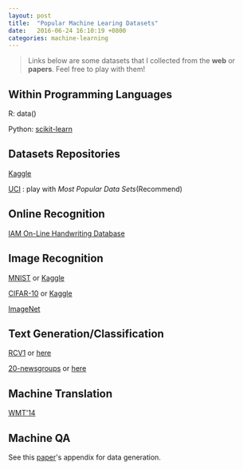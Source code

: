 ```yaml
---
layout: post
title:  "Popular Machine Learing Datasets"
date:   2016-06-24 16:10:19 +0800
categories: machine-learning
---
```


>Links below are some datasets that I collected from the **web** or **papers**. Feel free to play with them!

## Within Programming Languages

R: data()

Python: [scikit-learn](http://scikit-learn.org/stable/datasets/index.html#general-dataset-api)

## Datasets Repositories

[Kaggle](https://www.kaggle.com/datasets)

[UCI](http://archive.ics.uci.edu/ml/) : play with *Most Popular Data Sets*(Recommend)

## Online Recognition

[IAM On-Line Handwriting Database](http://www.fki.inf.unibe.ch/databases/iam-on-line-handwriting-database)

## Image Recognition

[MNIST](http://yann.lecun.com/exdb/mnist/) or [Kaggle](https://www.kaggle.com/c/digit-recognizer)

[CIFAR-10](http://www.cs.toronto.edu/~kriz/cifar.html) or [Kaggle](https://www.kaggle.com/c/cifar-10/)

[ImageNet](http://image-net.org/download-imageurls)

## Text Generation/Classification

[RCV1](http://www.ai.mit.edu/projects/jmlr/papers/volume5/lewis04a/lyrl2004_rcv1v2_README.htm) or [here](http://archive.ics.uci.edu/ml/datasets/Reuters+RCV1+RCV2+Multilingual,+Multiview+Text+Categorization+Test+collection)

[20-newsgroups](https://kdd.ics.uci.edu/databases/20newsgroups/20newsgroups.html) or [here](http://qwone.com/~jason/20Newsgroups/)

## Machine Translation

[WMT'14](http://www.statmt.org/wmt14/translation-task.html)

## Machine QA

See this [paper](http://arxiv.org/pdf/1410.3916v11)'s appendix for data generation.